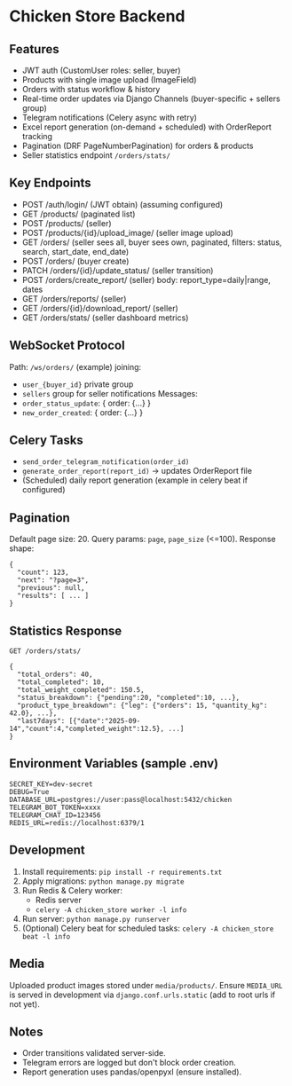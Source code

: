 # Chicken Store Backend

## Features

- JWT auth (CustomUser roles: seller, buyer)
- Products with single image upload (ImageField)
- Orders with status workflow & history
- Real-time order updates via Django Channels (buyer-specific + sellers group)
- Telegram notifications (Celery async with retry)
- Excel report generation (on-demand + scheduled) with OrderReport tracking
- Pagination (DRF PageNumberPagination) for orders & products
- Seller statistics endpoint `/orders/stats/`

## Key Endpoints

- POST /auth/login/ (JWT obtain) (assuming configured)
- GET /products/ (paginated list)
- POST /products/ (seller)
- POST /products/{id}/upload_image/ (seller image upload)
- GET /orders/ (seller sees all, buyer sees own, paginated, filters: status, search, start_date, end_date)
- POST /orders/ (buyer create)
- PATCH /orders/{id}/update_status/ (seller transition)
- POST /orders/create_report/ (seller) body: report_type=daily|range, dates
- GET /orders/reports/ (seller)
- GET /orders/{id}/download_report/ (seller)
- GET /orders/stats/ (seller dashboard metrics)

## WebSocket Protocol

Path: `/ws/orders/` (example) joining:

- `user_{buyer_id}` private group
- `sellers` group for seller notifications
  Messages:
- `order_status_update`: { order: {...} }
- `new_order_created`: { order: {...} }

## Celery Tasks

- `send_order_telegram_notification(order_id)`
- `generate_order_report(report_id)` -> updates OrderReport file
- (Scheduled) daily report generation (example in celery beat if configured)

## Pagination

Default page size: 20. Query params: `page`, `page_size` (<=100).
Response shape:

```
{
  "count": 123,
  "next": "?page=3",
  "previous": null,
  "results": [ ... ]
}
```

## Statistics Response

`GET /orders/stats/`

```
{
  "total_orders": 40,
  "total_completed": 10,
  "total_weight_completed": 150.5,
  "status_breakdown": {"pending":20, "completed":10, ...},
  "product_type_breakdown": {"leg": {"orders": 15, "quantity_kg": 42.0}, ...},
  "last7days": [{"date":"2025-09-14","count":4,"completed_weight":12.5}, ...]
}
```

## Environment Variables (sample .env)

```
SECRET_KEY=dev-secret
DEBUG=True
DATABASE_URL=postgres://user:pass@localhost:5432/chicken
TELEGRAM_BOT_TOKEN=xxxx
TELEGRAM_CHAT_ID=123456
REDIS_URL=redis://localhost:6379/1
```

## Development

1. Install requirements: `pip install -r requirements.txt`
2. Apply migrations: `python manage.py migrate`
3. Run Redis & Celery worker:
   - Redis server
   - `celery -A chicken_store worker -l info`
4. Run server: `python manage.py runserver`
5. (Optional) Celery beat for scheduled tasks: `celery -A chicken_store beat -l info`

## Media

Uploaded product images stored under `media/products/`. Ensure `MEDIA_URL` is served in development via `django.conf.urls.static` (add to root urls if not yet).

## Notes

- Order transitions validated server-side.
- Telegram errors are logged but don't block order creation.
- Report generation uses pandas/openpyxl (ensure installed).
